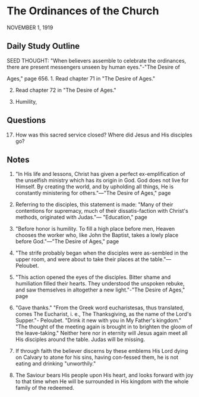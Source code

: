 # The Ordinances of the Church
NOVEMBER 1, 1919

## Daily Study Outline

SEED THOUGHT: "When believers assemble to celebrate the ordinances, there are present messengers unseen by human eyes."-"The Desire of

Ages," page 656. 1. Read chapter 71 in "The Desire of Ages."

2. Read chapter 72 in "The Desire of Ages."

3. Humility,

## Questions

17. How was this sacred service closed? Where did Jesus and His disciples go? 

## Notes

1. "In His life and lessons, Christ has given a perfect ex-emplification of the unselfish ministry which has its origin in God. God does not live for Himself. By creating the world, and by upholding all things, He is constantly ministering for others."—"The Desire of Ages," page

17. Referring to the disciples, this statement is made: "Many of their contentions for supremacy, much of their dissatis-faction with Christ's methods, originated with Judas."— "Education," page

92. "Before honor is humility. To fill a high place before men, Heaven chooses the worker who, like John the Baptist, takes a lowly place before God."—"The Desire of Ages," page

436. "The strife probably began when the disciples were as-sembled in the upper room, and were about to take their places at the table."— Peloubet.

4. "This action opened the eyes of the disciples. Bitter shame and humiliation filled their hearts. They understood the unspoken rebuke, and saw themselves in altogether a new light."-"The Desire of Ages," page

5. "Gave thanks." "From the Greek word eucharistesas, thus translated, comes The Eucharist, i. e., The Thanksgiving, as the name of the Lord's Supper."- Peloubet. "Drink it new with you in My Father's kingdom." "The thought of the meeting again is brought in to brighten the gloom of the leave-taking." Neither here nor in eternity will Jesus again meet all His disciples around the table. Judas will be missing.

6. If through faith the believer discerns by these emblems His Lord dying on Calvary to atone for his sins, having con-fessed them, he is not eating and drinking "unworthily."

7. The Saviour bears His people upon His heart, and looks forward with joy to that time when He will be surrounded in His kingdom with the whole family of the redeemed.
